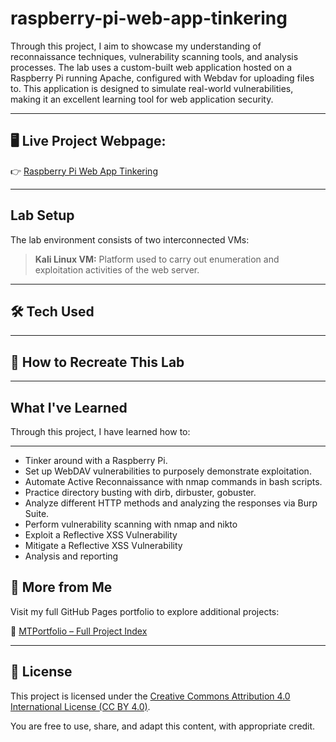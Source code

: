 # raspberry-pi-web-app-tinkering

Through this project, I aim to showcase my understanding of reconnaissance techniques, vulnerability scanning tools, and analysis processes. The lab uses a custom-built web application hosted on a Raspberry Pi running Apache, configured with Webdav for uploading files to. This application is designed to simulate real-world vulnerabilities, making it an excellent learning tool for web application security. 



---


## 🖥️ **Live Project Webpage:**  
👉 [Raspberry Pi Web App Tinkering](https://mark-thompson01.github.io/MTPortfolio/Lab%20Projects/Raspberry%20Pi%20Web%20App%20Tinkering/)


---


## Lab Setup
The lab environment consists of two interconnected VMs:

> **Kali Linux VM:** Platform used to carry out enumeration and exploitation activities of the web server.


---


## 🛠️ Tech Used


---


## 🔁 How to Recreate This Lab


---


## What I've Learned
Through this project, I have learned how to:


---
- Tinker around with a Raspberry Pi.
- Set up WebDAV vulnerabilities to purposely demonstrate exploitation.
- Automate Active Reconnaissance with nmap commands in bash scripts.
- Practice directory busting with dirb, dirbuster, gobuster.
- Analyze different HTTP methods and analyzing the responses via Burp Suite.
- Perform vulnerability scanning with nmap and nikto
- Exploit a Reflective XSS Vulnerability
- Mitigate a Reflective XSS Vulnerability
- Analysis and reporting


## 📁 More from Me

Visit my full GitHub Pages portfolio to explore additional projects:

🔗 [MTPortfolio – Full Project Index](https://mark-thompson01.github.io/MTPortfolio/)


---


## 📜 License

This project is licensed under the 
[Creative Commons Attribution 4.0 International License (CC BY 4.0)](https://creativecommons.org/licenses/by/4.0/).

You are free to use, share, and adapt this content, with appropriate credit.







